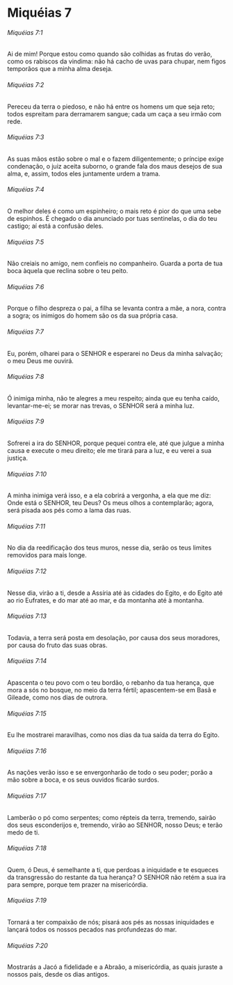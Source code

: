 # Miquéias 7

###### Miquéias 7:1

Ai de mim! Porque estou como quando são colhidas as frutas do verão, como os rabiscos da vindima: não há cacho de uvas para chupar, nem figos temporãos que a minha alma deseja.

###### Miquéias 7:2

Pereceu da terra o piedoso, e não há entre os homens um que seja reto; todos espreitam para derramarem sangue; cada um caça a seu irmão com rede.

###### Miquéias 7:3

As suas mãos estão sobre o mal e o fazem diligentemente; o príncipe exige condenação, o juiz aceita suborno, o grande fala dos maus desejos de sua alma, e, assim, todos eles juntamente urdem a trama.

###### Miquéias 7:4

O melhor deles é como um espinheiro; o mais reto é pior do que uma sebe de espinhos. É chegado o dia anunciado por tuas sentinelas, o dia do teu castigo; aí está a confusão deles.

###### Miquéias 7:5

Não creiais no amigo, nem confieis no companheiro. Guarda a porta de tua boca àquela que reclina sobre o teu peito.

###### Miquéias 7:6

Porque o filho despreza o pai, a filha se levanta contra a mãe, a nora, contra a sogra; os inimigos do homem são os da sua própria casa.

###### Miquéias 7:7

Eu, porém, olharei para o SENHOR e esperarei no Deus da minha salvação; o meu Deus me ouvirá.

###### Miquéias 7:8

Ó inimiga minha, não te alegres a meu respeito; ainda que eu tenha caído, levantar-me-ei; se morar nas trevas, o SENHOR será a minha luz.

###### Miquéias 7:9

Sofrerei a ira do SENHOR, porque pequei contra ele, até que julgue a minha causa e execute o meu direito; ele me tirará para a luz, e eu verei a sua justiça.

###### Miquéias 7:10

A minha inimiga verá isso, e a ela cobrirá a vergonha, a ela que me diz: Onde está o SENHOR, teu Deus? Os meus olhos a contemplarão; agora, será pisada aos pés como a lama das ruas.

###### Miquéias 7:11

No dia da reedificação dos teus muros, nesse dia, serão os teus limites removidos para mais longe.

###### Miquéias 7:12

Nesse dia, virão a ti, desde a Assíria até às cidades do Egito, e do Egito até ao rio Eufrates, e do mar até ao mar, e da montanha até à montanha.

###### Miquéias 7:13

Todavia, a terra será posta em desolação, por causa dos seus moradores, por causa do fruto das suas obras.

###### Miquéias 7:14

Apascenta o teu povo com o teu bordão, o rebanho da tua herança, que mora a sós no bosque, no meio da terra fértil; apascentem-se em Basã e Gileade, como nos dias de outrora.

###### Miquéias 7:15

Eu lhe mostrarei maravilhas, como nos dias da tua saída da terra do Egito.

###### Miquéias 7:16

As nações verão isso e se envergonharão de todo o seu poder; porão a mão sobre a boca, e os seus ouvidos ficarão surdos.

###### Miquéias 7:17

Lamberão o pó como serpentes; como répteis da terra, tremendo, sairão dos seus esconderijos e, tremendo, virão ao SENHOR, nosso Deus; e terão medo de ti.

###### Miquéias 7:18

Quem, ó Deus, é semelhante a ti, que perdoas a iniquidade e te esqueces da transgressão do restante da tua herança? O SENHOR não retém a sua ira para sempre, porque tem prazer na misericórdia.

###### Miquéias 7:19

Tornará a ter compaixão de nós; pisará aos pés as nossas iniquidades e lançará todos os nossos pecados nas profundezas do mar.

###### Miquéias 7:20

Mostrarás a Jacó a fidelidade e a Abraão, a misericórdia, as quais juraste a nossos pais, desde os dias antigos.

